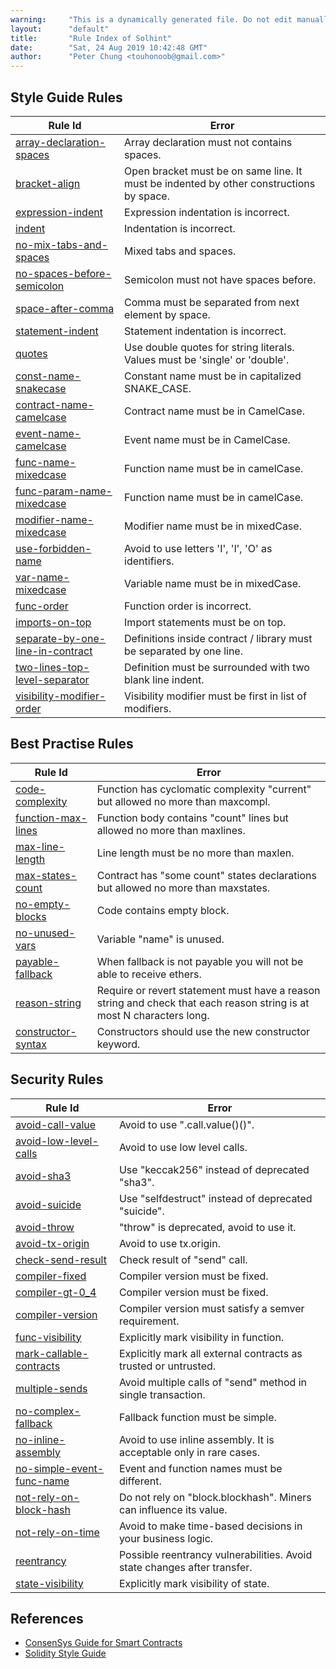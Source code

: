 ```yaml
---
warning:     "This is a dynamically generated file. Do not edit manually."
layout:      "default"
title:       "Rule Index of Solhint"
date:        "Sat, 24 Aug 2019 10:42:48 GMT"
author:      "Peter Chung <touhonoob@gmail.com>"
---
```


## Style Guide Rules

| Rule Id                                                                                 | Error                                                                                   |
| --------------------------------------------------------------------------------------- | --------------------------------------------------------------------------------------- |
| [array-declaration-spaces](./rules/align/array-declaration-spaces.html)                 | Array declaration must not contains spaces.                                             |
| [bracket-align](./rules/align/bracket-align.html)                                       | Open bracket must be on same line. It must be indented by other constructions by space. |
| [expression-indent](./rules/align/expression-indent.html)                               | Expression indentation is incorrect.                                                    |
| [indent](./rules/align/indent.html)                                                     | Indentation is incorrect.                                                               |
| [no-mix-tabs-and-spaces](./rules/align/no-mix-tabs-and-spaces.html)                     | Mixed tabs and spaces.                                                                  |
| [no-spaces-before-semicolon](./rules/align/no-spaces-before-semicolon.html)             | Semicolon must not have spaces before.                                                  |
| [space-after-comma](./rules/align/space-after-comma.html)                               | Comma must be separated from next element by space.                                     |
| [statement-indent](./rules/align/statement-indent.html)                                 | Statement indentation is incorrect.                                                     |
| [quotes](./rules/miscellaneous/quotes.html)                                             | Use double quotes for string literals. Values must be 'single' or 'double'.             |
| [const-name-snakecase](./rules/naming/const-name-snakecase.html)                        | Constant name must be in capitalized SNAKE_CASE.                                        |
| [contract-name-camelcase](./rules/naming/contract-name-camelcase.html)                  | Contract name must be in CamelCase.                                                     |
| [event-name-camelcase](./rules/naming/event-name-camelcase.html)                        | Event name must be in CamelCase.                                                        |
| [func-name-mixedcase](./rules/naming/func-name-mixedcase.html)                          | Function name must be in camelCase.                                                     |
| [func-param-name-mixedcase](./rules/naming/func-param-name-mixedcase.html)              | Function name must be in camelCase.                                                     |
| [modifier-name-mixedcase](./rules/naming/modifier-name-mixedcase.html)                  | Modifier name must be in mixedCase.                                                     |
| [use-forbidden-name](./rules/naming/use-forbidden-name.html)                            | Avoid to use letters 'I', 'l', 'O' as identifiers.                                      |
| [var-name-mixedcase](./rules/naming/var-name-mixedcase.html)                            | Variable name must be in mixedCase.                                                     |
| [func-order](./rules/order/func-order.html)                                             | Function order is incorrect.                                                            |
| [imports-on-top](./rules/order/imports-on-top.html)                                     | Import statements must be on top.                                                       |
| [separate-by-one-line-in-contract](./rules/order/separate-by-one-line-in-contract.html) | Definitions inside contract / library must be separated by one line.                    |
| [two-lines-top-level-separator](./rules/order/two-lines-top-level-separator.html)       | Definition must be surrounded with two blank line indent.                               |
| [visibility-modifier-order](./rules/order/visibility-modifier-order.html)               | Visibility modifier must be first in list of modifiers.                                 |
        

## Best Practise Rules

| Rule Id                                                              | Error                                                                                                                 |
| -------------------------------------------------------------------- | --------------------------------------------------------------------------------------------------------------------- |
| [code-complexity](./rules/best-practises/code-complexity.html)       | Function has cyclomatic complexity "current" but allowed no more than maxcompl.                                       |
| [function-max-lines](./rules/best-practises/function-max-lines.html) | Function body contains "count" lines but allowed no more than maxlines.                                               |
| [max-line-length](./rules/best-practises/max-line-length.html)       | Line length must be no more than maxlen.                                                                              |
| [max-states-count](./rules/best-practises/max-states-count.html)     | Contract has "some count" states declarations but allowed no more than maxstates.                                     |
| [no-empty-blocks](./rules/best-practises/no-empty-blocks.html)       | Code contains empty block.                                                                                            |
| [no-unused-vars](./rules/best-practises/no-unused-vars.html)         | Variable "name" is unused.                                                                                            |
| [payable-fallback](./rules/best-practises/payable-fallback.html)     | When fallback is not payable you will not be able to receive ethers.                                                  |
| [reason-string](./rules/best-practises/reason-string.html)           | Require or revert statement must have a reason string and check that each reason string is at most N characters long. |
| [constructor-syntax](./rules/best-practises/constructor-syntax.html) | Constructors should use the new constructor keyword.                                                                  |
        

## Security Rules

| Rule Id                                                                      | Error                                                                    |
| ---------------------------------------------------------------------------- | ------------------------------------------------------------------------ |
| [avoid-call-value](./rules/security/avoid-call-value.html)                   | Avoid to use ".call.value()()".                                          |
| [avoid-low-level-calls](./rules/security/avoid-low-level-calls.html)         | Avoid to use low level calls.                                            |
| [avoid-sha3](./rules/security/avoid-sha3.html)                               | Use "keccak256" instead of deprecated "sha3".                            |
| [avoid-suicide](./rules/security/avoid-suicide.html)                         | Use "selfdestruct" instead of deprecated "suicide".                      |
| [avoid-throw](./rules/security/avoid-throw.html)                             | "throw" is deprecated, avoid to use it.                                  |
| [avoid-tx-origin](./rules/security/avoid-tx-origin.html)                     | Avoid to use tx.origin.                                                  |
| [check-send-result](./rules/security/check-send-result.html)                 | Check result of "send" call.                                             |
| [compiler-fixed](./rules/security/compiler-fixed.html)                       | Compiler version must be fixed.                                          |
| [compiler-gt-0_4](./rules/security/compiler-gt-0_4.html)                     | Compiler version must be fixed.                                          |
| [compiler-version](./rules/security/compiler-version.html)                   | Compiler version must satisfy a semver requirement.                      |
| [func-visibility](./rules/security/func-visibility.html)                     | Explicitly mark visibility in function.                                  |
| [mark-callable-contracts](./rules/security/mark-callable-contracts.html)     | Explicitly mark all external contracts as trusted or untrusted.          |
| [multiple-sends](./rules/security/multiple-sends.html)                       | Avoid multiple calls of "send" method in single transaction.             |
| [no-complex-fallback](./rules/security/no-complex-fallback.html)             | Fallback function must be simple.                                        |
| [no-inline-assembly](./rules/security/no-inline-assembly.html)               | Avoid to use inline assembly. It is acceptable only in rare cases.       |
| [no-simple-event-func-name](./rules/security/no-simple-event-func-name.html) | Event and function names must be different.                              |
| [not-rely-on-block-hash](./rules/security/not-rely-on-block-hash.html)       | Do not rely on "block.blockhash". Miners can influence its value.        |
| [not-rely-on-time](./rules/security/not-rely-on-time.html)                   | Avoid to make time-based decisions in your business logic.               |
| [reentrancy](./rules/security/reentrancy.html)                               | Possible reentrancy vulnerabilities. Avoid state changes after transfer. |
| [state-visibility](./rules/security/state-visibility.html)                   | Explicitly mark visibility of state.                                     |
        

## References

- [ConsenSys Guide for Smart Contracts](https://consensys.github.io/smart-contract-best-practices/recommendations/)
- [Solidity Style Guide](http://solidity.readthedocs.io/en/develop/style-guide.html)
